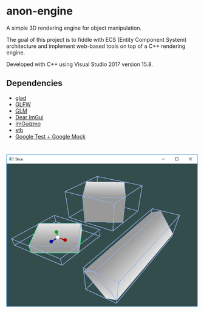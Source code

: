 # anon-engine
A simple 3D rendering engine for object manipulation.

The goal of this project is to fiddle with ECS (Entity Component System) architecture and implement web-based tools on top of a C++ rendering engine.

Developed with C++ using Visual Studio 2017 version 15.8.

## Dependencies
- [glad](https://github.com/Dav1dde/glad)
- [GLFW](https://github.com/glfw/glfw)
- [GLM](https://github.com/g-truc/glm)
- [Dear ImGui](https://github.com/ocornut/imgui)
- [ImGuizmo](https://github.com/CedricGuillemet/ImGuizmo)
- [stb](https://github.com/nothings/stb)
- [Google Test + Google Mock](https://github.com/google/googletest)

#
![viewport-image](./data/viewport.png)
